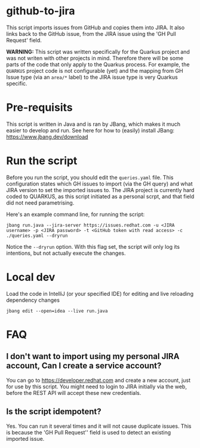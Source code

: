 # github-to-jira
This script imports issues from GitHub and copies them into JIRA. It also links back to the GitHub issue, from the JIRA issue using the 'GH Pull Request' field. 

**WARNING:** This script was written specifically for the Quarkus project and was not writen with other projects in mind. Therefore there will be some parts of the code that only apply to the Quarkus process. For example, the `QUARKUS` project code is not configurable (yet) and the mapping from GH Issue type (via an `area/*` label) to the JIRA issue type is very Quarkus specific. 


# Pre-requisits
This script is written in Java and is ran by JBang, which makes it much easier to develop and run. See here for how to (easily) install JBang: https://www.jbang.dev/download

# Run the script
Before you run the script, you should edit the `queries.yaml` file. This configuration states which GH issues to import (via the GH query) and what JIRA version to set the imported issues to. The JIRA project is currently hard coded to QUARKUS, as this script initiated as a personal scrpt, and that field did not need parametrising.  

Here's an example command line, for running the script:

    jbang run.java --jira-server https://issues.redhat.com -u <JIRA username> -p <JIRA password> -t <GitHub token with read access> -c ./queries.yaml --dryrun

Notice the `--dryrun` option. With this flag set, the script will only log its intentions, but not actually execute the changes.

# Local dev
Load the code in IntelliJ (or your specified IDE) for editing and live reloading dependency changes

    jbang edit --open=idea --live run.java

# FAQ

## I don't want to import using my personal JIRA account, Can I create a service account?
You can go to https://developer.redhat.com and create a new account, just for use by this script. You might need to login to JIRA initially via the web, before the REST API will accept these new credentials. 

## Is the script idempotent?
Yes. You can run it several times and it will not cause duplicate issues. This is because the 'GH Pull Request'' field is used to detect an existing imported issue.

